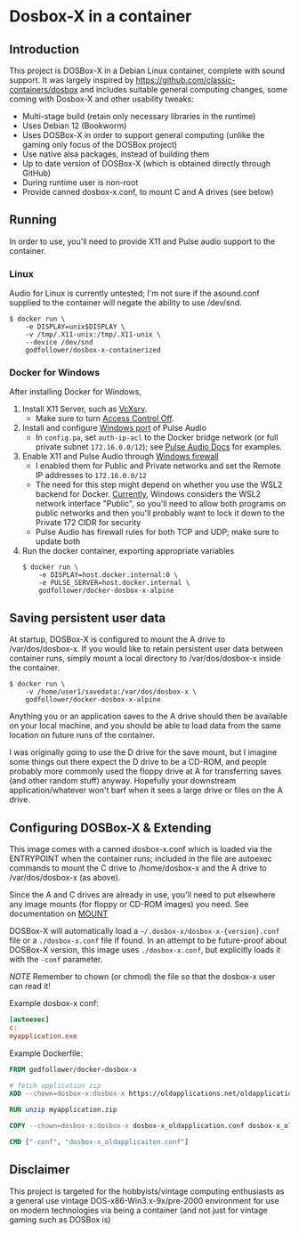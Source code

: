 # Dosbox-X in a container

## Introduction

This project is DOSBox-X in a Debian Linux container, complete with sound support.
It was largely inspired by https://github.com/classic-containers/dosbox and includes
suitable general computing changes, some coming with Dosbox-X and other usability tweaks:

- Multi-stage build (retain only necessary libraries in the runtime)
- Uses Debian 12 (Bookworm)
- Uses DOSBox-X in order to support general computing (unlike the gaming only focus of the DOSBox project)
- Use native alsa packages, instead of building them
- Up to date version of DOSBox-X (which is obtained directly through GitHub)
- During runtime user is non-root
- Provide canned dosbox-x.conf, to mount C and A drives (see below)

## Running

In order to use, you'll need to provide X11 and Pulse audio support
to the container.

### Linux

Audio for Linux is currently untested; I'm not sure if the asound.conf
supplied to the container will negate the ability to use /dev/snd.

```shell
$ docker run \
    -e DISPLAY=unix$DISPLAY \
    -v /tmp/.X11-unix:/tmp/.X11-unix \
    --device /dev/snd
    godfollower/dosbox-x-containerized
```

### Docker for Windows

After installing Docker for Windows,

1. Install X11 Server, such as [VcXsrv](https://sourceforge.net/projects/vcxsrv/).
    - Make sure to turn [Access Control Off](https://skeptric.com/wsl2-xserver/).
2. Install and configure [Windows port](https://tomjepp.uk/2015/05/31/streaming-audio-from-linux-to-windows.html) of Pulse Audio
    - In `config.pa`, set `auth-ip-acl` to the Docker bridge network
      (or full private subnet `172.16.0.0/12`);
      see [Pulse Audio Docs](https://wiki.archlinux.org/index.php/PulseAudio/Examples#PulseAudio_over_network) for examples.
3. Enable X11 and Pulse Audio through [Windows firewall](https://skeptric.com/wsl2-xserver/#allow-wsl-access-via-windows-firewall)
    - I enabled them for Public and Private networks and set the Remote IP addresses to `172.16.0.0/12`
    - The need for this step might depend on whether you use the WSL2 backend for Docker.
    [Currently](https://github.com/microsoft/WSL/issues/4139),
    Windows considers the WSL2 network interface "Public", so you'll need to
    allow both programs on public networks and then you'll probably want to
    lock it down to the Private 172 CIDR for security
    - Pulse Audio has firewall rules for both TCP and UDP; make sure to update both
4. Run the docker container, exporting appropriate variables
   ```shell
   $ docker run \
       -e DISPLAY=host.docker.internal:0 \
       -e PULSE_SERVER=host.docker.internal \
       godfollower/docker-dosbox-x-alpine
    ```

## Saving persistent user data

At startup, DOSBox-X is configured to mount the A drive to /var/dos/dosbox-x.
If you would like to retain persistent user data between container runs, simply mount
a local directory to /var/dos/dosbox-x inside the container.

```shell
$ docker run \
    -v /home/user1/savedata:/var/dos/dosbox-x \
    godfollower/docker-dosbox-x-alpine
```

Anything you or an application saves to the A drive should then be available on your
local machine, and you should be able to load data from the same location on future
runs of the container.

I was originally going to use the D drive for the save mount, but I imagine
some things out there expect the D drive to be a CD-ROM, and people probably
more commonly used the floppy drive at A for transferring saves (and other
random stuff) anyway. Hopefully your downstream application/whatever won't barf
when it sees a large drive or files on the A drive.

## Configuring DOSBox-X & Extending

This image comes with a canned dosbox-x.conf which is loaded via the ENTRYPOINT
when the container runs; included in the file are autoexec commands to mount
the C drive to /home/dosbox-x and the A drive to /var/dos/dosbox-x (as above).

Since the A and C drives are already in use, you'll need to put elsewhere any
image mounts (for floppy or CD-ROM images) you need. See documentation on
[MOUNT](https://www.dosbox.com/wiki/MOUNT)

DOSBox-X will automatically load a `~/.dosbox-x/dosbox-x-{version}.conf` file or
a `./dosbox-x.conf` file if found. In an attempt to be future-proof about DOSBox-X
version, this image uses `./dosbox-x.conf`, but explicitly loads it with the
`-conf` parameter.

*NOTE* Remember to chown (or chmod) the file so that the dosbox-x user can read it!

Example dosbox-x conf:

```ini
[autoexec]
c:
myapplication.exe
```

Example Dockerfile:

```dockerfile
FROM godfollower/docker-dosbox-x

# fetch application zip
ADD --chown=dosbox-x:dosbox-x https://oldapplications.net/oldapplication.zip oldapplication.zip

RUN unzip myapplication.zip

COPY --chown=dosbox-x:dosbox-x dosbox-x_oldapplication.conf dosbox-x_oldapplication.conf

CMD ["-conf", "dosbox-x_oldapplicaiton.conf"]
```

## Disclaimer

This project is targeted for the hobbyists/vintage computing enthusiasts as a general use vintage DOS-x86-Win3.x-9x/pre-2000 environment for use on modern technologies via being a container (and not just for vintage gaming such as DOSBox is)

